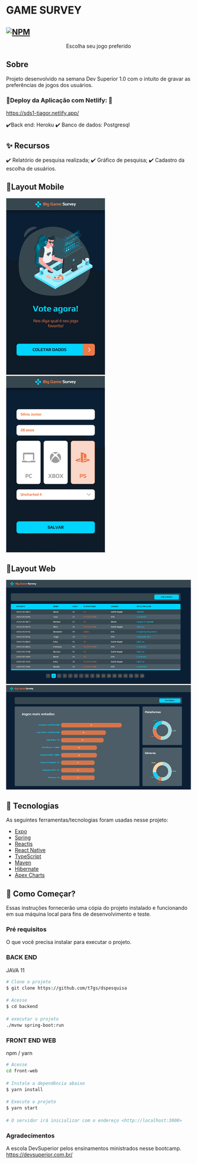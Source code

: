 # GAME SURVEY

[![NPM](https://img.shields.io/npm/l/react)](https://github.com/t7gs/dspesquisa/blob/master/LICENSE)
---

<p align="center"> Escolha seu jogo preferido
    <br> 
</p>


## Sobre

Projeto desenvolvido na semana Dev Superior 1.0 com o intuito de gravar as preferências de jogos dos usuários.

### 🚀Deploy da Aplicação com Netlify: :dash:
https://sds1-tiagor.netlify.app/

:heavy_check_mark:Back end: Heroku
:heavy_check_mark: Banco de dados: Postgresql

## :sparkles: Recursos ##

:heavy_check_mark: Relatório de pesquisa realizada;
:heavy_check_mark: Gráfico de pesquisa;
:heavy_check_mark: Cadastro da escolha de usuários.



## 🧐Layout Mobile

![Mobile1](https://github.com/t7gs/assets/blob/master/sds1/mobile1.png)![Mobile2](https://github.com/t7gs/assets/blob/master/sds1/mobile2.png)

## 🧐Layout Web

![web1](https://github.com/t7gs/assets/blob/master/sds1/web1.png)![web2](https://github.com/t7gs/assets/blob/master/sds1/web2.png)


## :rocket: Tecnologias ##

As seguintes ferramentas/tecnologias foram usadas nesse projeto:

- [Expo](https://expo.io/)
- [Spring](https://spring.io/)
- [Reactjs](https://pt-br.reactjs.org/)
- [React Native](https://reactnative.dev/)
- [TypeScript](https://www.typescriptlang.org/)
- [Maven](https://maven.apache.org/)
- [Hibernate](https://hibernate.org/)
- [Apex Charts](https://apexcharts.com/)

## 🏁 Como Começar?

Essas instruções fornecerão uma cópia do projeto instalado e funcionando em sua máquina local para fins de desenvolvimento e teste.

### Pré requisitos

O que você precisa instalar para executar o projeto.


### BACK END

JAVA 11

```bash
# Clone o projeto
$ git clone https://github.com/t7gs/dspesquisa

# Acesse
$ cd backend

# executar o projeto
./mvnw spring-boot:run

```

### FRONT END WEB

npm / yarn

```bash
# Acesse
cd front-web

# Instale a dependência abaixo
$ yarn install

# Execute o projeto
$ yarn start

# O servidor irá inicializar com o endereço <http://localhost:3000>
```



### Agradecimentos
A escola DevSuperior pelos ensinamentos ministrados nesse bootcamp.
https://devsuperior.com.br/
